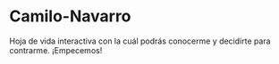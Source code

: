 # Camilo-Navarro
Hoja de vida interactiva con la cuál podrás conocerme y decidirte para contrarme. ¡Empecemos!
